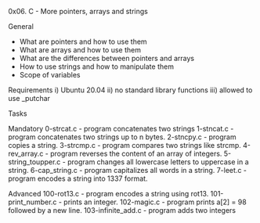 0x06. C - More pointers, arrays and strings

General
- What are pointers and how to use them
- What are arrays and how to use them
- What are the differences between pointers and arrays
- How to use strings and how to manipulate them
- Scope of variables

Requirements
i) Ubuntu 20.04
ii) no standard library functions
iii) allowed to use _putchar

Tasks

Mandatory
0-strcat.c - program concatenates two strings
1-stncat.c - program concatenates two strings up to n bytes.
2-stncpy.c - program copies a string.
3-strcmp.c - program compares two strings like strcmp.
4-rev_array.c - program reverses the content of an array of integers.
5-string_toupper.c - program changes all lowercase letters to uppercase in a string.
6-cap_string.c - program capitalizes all words in a string.
7-leet.c - program encodes a string into 1337 format.

Advanced
100-rot13.c - program encodes a string using rot13.
101-print_number.c - prints an integer.
102-magic.c - program prints a[2] = 98 followed by a new line.
103-infinite_add.c - program adds two integers

